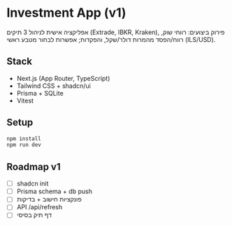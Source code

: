 # Investment App (v1)

אפליקציה אישית לניהול 3 תיקים (Extrade, IBKR, Kraken), פירוק ביצועים: רווחי שוק, רווח/הפסד מהמרות דולר/שקל, והפקדות; אפשרות לבחור מטבע ראשי (ILS/USD).

## Stack
- Next.js (App Router, TypeScript)
- Tailwind CSS + shadcn/ui
- Prisma + SQLite
- Vitest

## Setup
```bash
npm install
npm run dev
```

## Roadmap v1
- [ ] shadcn init
- [ ] Prisma schema + db push
- [ ] פונקציות חישוב + בדיקות
- [ ] API /api/refresh
- [ ] דף תיק בסיסי